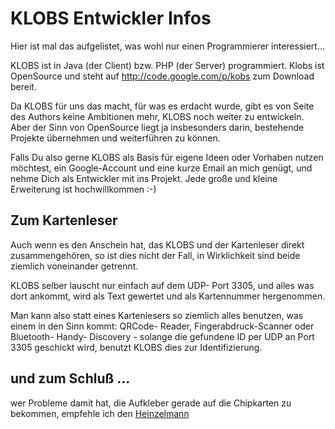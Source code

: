 # KLOBS Entwickler Infos #
Hier ist mal das aufgelistet, was wohl nur einen Programmierer interessiert...


KLOBS ist in Java (der Client) bzw. PHP (der Server) programmiert. Klobs ist OpenSource und steht auf http://code.google.com/p/kobs zum Download bereit.


Da KLOBS für uns das macht, für was es erdacht wurde, gibt es von Seite des Authors keine Ambitionen mehr, KLOBS noch weiter zu entwickeln. Aber der Sinn von OpenSource liegt ja insbesonders darin, bestehende Projekte übernehmen und weiterführen zu können.

Falls Du also gerne KLOBS als Basis für eigene Ideen oder Vorhaben nutzen möchtest, ein Google-Account und eine kurze Email an mich genügt, und nehme Dich als Entwickler mit ins Projekt. Jede große und kleine Erweiterung ist hochwillkommen :-)


## Zum Kartenleser ##

Auch wenn es den Anschein hat, das KLOBS und der Kartenleser direkt zusammengehören, so ist dies nicht der Fall, in Wirklichkeit sind beide ziemlich voneinander getrennt.

KLOBS selber lauscht nur einfach auf dem UDP- Port 3305, und alles was dort ankommt, wird als Text gewertet und als Kartennummer hergenommen.

Man kann also statt eines Kartenlesers so ziemlich alles benutzen, was einem in den Sinn kommt: QRCode- Reader, Fingerabdruck-Scanner oder Bluetooth- Handy- Discovery -  solange die gefundene ID per UDP an Port 3305 geschickt wird, benutzt KLOBS dies zur Identifizierung.

## und zum Schluß ... ##

wer Probleme damit hat, die Aufkleber gerade auf die Chipkarten zu bekommen, empfehle ich den [Heinzelmann](http://www.koehlers.de/wiki/doku.php?id=kobsdocu:heinzelmann)